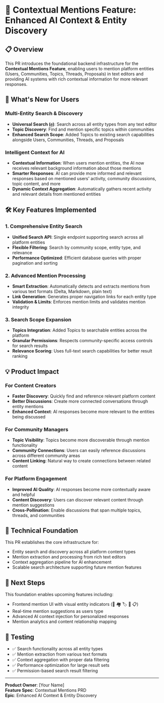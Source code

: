 # 🎯 Contextual Mentions Feature: Enhanced AI Context & Entity Discovery

## 📋 Overview

This PR introduces the foundational backend infrastructure for the **Contextual Mentions Feature**, enabling users to mention platform entities (Users, Communities, Topics, Threads, Proposals) in text editors and providing AI systems with rich contextual information for more relevant responses.

## 🚀 What's New for Users

### Multi-Entity Search & Discovery
- **Universal Search (`@`)**: Search across all entity types from any text editor
- **Topic Discovery**: Find and mention specific topics within communities  
- **Enhanced Search Scope**: Added Topics to existing search capabilities alongside Users, Communities, Threads, and Proposals

### Intelligent Context for AI
- **Contextual Information**: When users mention entities, the AI now receives relevant background information about those mentions
- **Smarter Responses**: AI can provide more informed and relevant responses based on mentioned users' activity, community discussions, topic content, and more
- **Dynamic Context Aggregation**: Automatically gathers recent activity and relevant details from mentioned entities

## 🛠️ Key Features Implemented

### 1. Comprehensive Entity Search
- **Unified Search API**: Single endpoint supporting search across all platform entities
- **Flexible Filtering**: Search by community scope, entity type, and relevance
- **Performance Optimized**: Efficient database queries with proper pagination and sorting

### 2. Advanced Mention Processing
- **Smart Extraction**: Automatically detects and extracts mentions from various text formats (Delta, Markdown, plain text)
- **Link Generation**: Generates proper navigation links for each entity type
- **Validation & Limits**: Enforces mention limits and validates mention integrity

### 3. Search Scope Expansion
- **Topics Integration**: Added Topics to searchable entities across the platform
- **Granular Permissions**: Respects community-specific access controls for search results
- **Relevance Scoring**: Uses full-text search capabilities for better result ranking

## 💡 Product Impact

### For Content Creators
- **Faster Discovery**: Quickly find and reference relevant platform content
- **Better Discussions**: Create more connected conversations through entity mentions
- **Enhanced Context**: AI responses become more relevant to the entities being discussed

### For Community Managers
- **Topic Visibility**: Topics become more discoverable through mention functionality
- **Community Connections**: Users can easily reference discussions across different community areas
- **Content Linking**: Natural way to create connections between related content

### For Platform Engagement
- **Improved AI Quality**: AI responses become more contextually aware and helpful
- **Content Discovery**: Users can discover relevant content through mention suggestions
- **Cross-Pollination**: Enable discussions that span multiple topics, threads, and communities

## 🔧 Technical Foundation

This PR establishes the core infrastructure for:
- Entity search and discovery across all platform content types
- Mention extraction and processing from rich text editors
- Context aggregation pipeline for AI enhancement
- Scalable search architecture supporting future mention features

## 🎯 Next Steps

This foundation enables upcoming features including:
- Frontend mention UI with visual entity indicators (👤 🏘️ 🏷️ 💬 📋)
- Real-time mention suggestions as users type
- Advanced AI context injection for personalized responses
- Mention analytics and content relationship mapping

## 🧪 Testing

- ✅ Search functionality across all entity types
- ✅ Mention extraction from various text formats  
- ✅ Context aggregation with proper data filtering
- ✅ Performance optimization for large result sets
- ✅ Permission-based search result filtering

---

**Product Owner**: [Your Name]  
**Feature Spec**: Contextual Mentions PRD  
**Epic**: Enhanced AI Context & Entity Discovery 